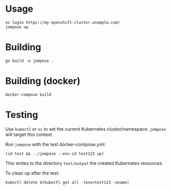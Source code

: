 # Usage
```
oc login https://my-openshift-cluster.example.com/
jompose up
```

# Building
```
go build -o jompose .
```
# Building (docker)
```
docker-compose build
```

# Testing
Use `kubectl` or `oc` to set the current Kubernetes cluster/namespace. `jompose` will target this context.

Run `jompose` with the test docker-compose.yml:
```
(cd test && ../jompose --env-id test123 up)
```
This writes to the directory `test/output` the created Kubernetes resources.

To clean up after the test:
```
kubectl delete $(kubectl get all -lenv=test123 -oname)
```
